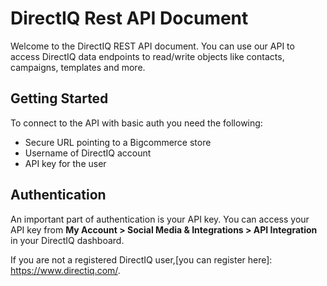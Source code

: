 # DirectIQ Rest API Document

Welcome to the DirectIQ REST API document. You can use our API to access DirectIQ data endpoints to read/write objects like contacts, campaigns, templates and more.

## Getting Started

To connect to the API with basic auth you need the following:

* Secure URL pointing to a Bigcommerce store
* Username of DirectIQ account
* API key for the user

## Authentication

An important part of authentication is your API key. You can access your API key from **My Account > Social Media & Integrations > API Integration** in your DirectIQ dashboard.

If you are not a registered DirectIQ user,[you can register here]: https://www.directiq.com/.

